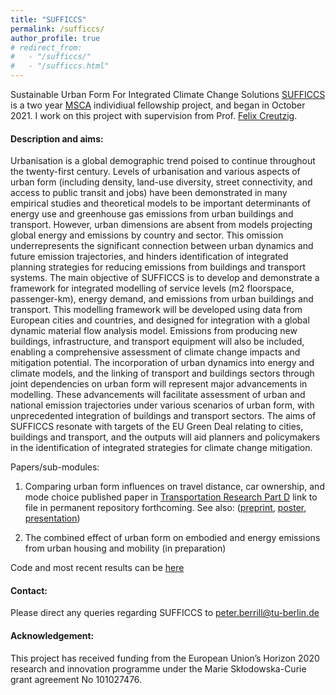 ```yaml
---
title: "SUFFICCS"
permalink: /sufficcs/
author_profile: true
# redirect_from: 
#   - "/sufficcs/"
#   - "/sufficcs.html"
---
```

Sustainable Urban Form For Integrated Climate Change Solutions [SUFFICCS](https://cordis.europa.eu/project/id/101027476) is a two year [MSCA](https://marie-sklodowska-curie-actions.ec.europa.eu/actions/postdoctoral-fellowships) individiual fellowship project, and began in October 2021. I work on this project with supervision from Prof. [Felix Creutzig](https://www.mcc-berlin.net/en/about/team/creutzig-felix.html).

#### Description and aims:

Urbanisation is a global demographic trend poised to continue throughout the twenty-first century. Levels of urbanisation and various aspects of urban form (including density, land-use diversity, street connectivity, and access to public transit and jobs) have been demonstrated in many empirical studies and theoretical models to be important determinants of energy use and greenhouse gas emissions from urban buildings and transport. However, urban dimensions are absent from models projecting global energy and emissions by country and sector. This omission underrepresents the significant connection between urban dynamics and future emission trajectories, and hinders identification of integrated planning strategies for reducing emissions from buildings and transport systems. The main objective of SUFFICCS is to develop and demonstrate a framework for integrated modelling of service levels (m2 floorspace, passenger-km), energy demand, and emissions from urban buildings and transport. This modelling framework will be developed using data from European cities and countries, and designed for integration with a global dynamic material flow analysis model. Emissions from producing new buildings, infrastructure, and transport equipment will also be included, enabling a comprehensive assessment of climate change impacts and mitigation potential. The incorporation of urban dynamics into energy and climate models, and the linking of transport and buildings sectors through joint dependencies on urban form will represent major advancements in modelling. These advancements will facilitate assessment of urban and national emission trajectories under various scenarios of urban form, with unprecedented integration of buildings and transport sectors. The aims of SUFFICCS resonate with targets of the EU Green Deal relating to cities, buildings and transport, and the outputs will aid planners and policymakers in the identification of integrated strategies for climate change mitigation.


Papers/sub-modules:
 1. Comparing urban form influences on travel distance, car ownership, and mode choice published paper in [Transportation Research Part D](https://doi.org/10.1016/j.trd.2024.104087) link to file in permanent repository forthcoming. See also: ([preprint](https://doi.org/10.21203/rs.3.rs-2924076/v1), [poster](https://peterberr.github.io/files/Berlin_Klima_Tag_flyer.pdf), [presentation](https://peterberr.github.io/files/Berrill_ETC_2023_present.pdf))
 
 2. The combined effect of urban form on embodied and energy emissions from urban housing and mobility (in preparation)

 Code and most recent results can be [here](https://github.com/peterberr/sufficcs_mobility)


#### Contact:
Please direct any queries regarding SUFFICCS to peter.berrill@tu-berlin.de

#### Acknowledgement:
This project has received funding from the European Union’s Horizon 2020 research and innovation programme under the Marie Skłodowska-Curie grant agreement No 101027476.
